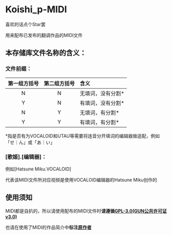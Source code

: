 # Koishi_p-MIDI

喜欢的话点个Star罢

用来配布已发布的翻调作品的MIDI文件

## 本存储库文件名称的含义：
### 文件前缀：
| 第一组方括号   | 第二组方括号 |     含义 |
| :-----:         | :--:         | :------- |
|   N            |  N          | 无填词，没有分割\* |
|   Y            |  N          | 有填词，没有分割\* |
|   N            |  Y          | 无填词，有分割\* |
|   Y            |  Y          | 有填词，有分割\* |

\*指是否有为VOCALOID和UTAU等需要将连音分开填词的编辑器做适配，例如「せ｜ん」或「あ｜い」

### \[歌姬\].\[编辑器\]：

例如\[Hatsune Miku.VOCALOID\]

代表该MIDI文件所对应视频是使用VOCALOID编辑器的Hatsune Miku创作的

## 使用须知
MIDI都是自扒的，所以请使用配布的MIDI文件时**请遵循**[**GPL-3.0(GUN公共许可证v3.0)**](https://www.runoob.com/w3cnote/open-source-license.html)

也请在使用了MIDI的作品简介中**标注**[**原作者**](https://space.bilibili.com/470665937)
